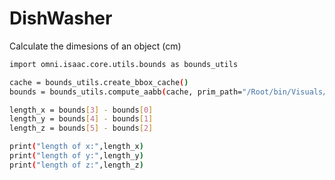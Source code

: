 # DishWasher

Calculate the dimesions of an object (cm)
```bash
import omni.isaac.core.utils.bounds as bounds_utils

cache = bounds_utils.create_bbox_cache()
bounds = bounds_utils.compute_aabb(cache, prim_path="/Root/bin/Visuals/FOF_Mesh_Magenta_Box")

length_x = bounds[3] - bounds[0]
length_y = bounds[4] - bounds[1]
length_z = bounds[5] - bounds[2]

print("length of x:",length_x)
print("length of y:",length_y)
print("length of z:",length_z)
```

